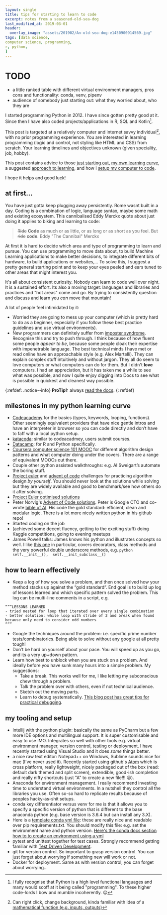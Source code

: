 ```yaml
---
layout: single
title: tips for starting to learn to code
excerpt: notes from a seasoned-old-sea-dog
last_modified_at: 2019-03-01
header:
  overlay_image: "assets/201902/An-old-sea-dog-e1450900914569.jpg"
tags: [data science,
computer science, programming,
r, python,
]
---
```

# TODO
- a little ranked table with different virtual environment managers, pros cons and functionality: conda, venv, pipenv
- audience of somebody just starting out: what they worried about, who they are


I started programming Python in 2012. I have since gotten pretty good at it. Since then I have also coded projects/applications in R, SQL and Kotlin[^1].

This post is targeted at a relatively computer and internet savvy individual[^2], with no prior programming experience. You are interested in learning programming (logic and control, not styling like HTML and CSS) from scratch. Your learning timelines and objectives unknown (given speciality, job, hobby).

This post contains advice to those [just starting out](#at-first...), [my own learning curve](#), a suggested [approach to learning](#), and how I [setup my computer to code](#).

I hope it helps and good luck!

## at first...
You have just gotta keep plugging away persistently. Rome wasnt built in a day. Coding is a combination of logic, language syntax, maybe some math and existing ecosystem. This cannibalised Eddy Merckx quote about just doing it applies to biking and learning to code:
> ~~Ride~~ **Code** as much or as little, or as long or as short as you feel. But ~~ride~~ **code**.
> Eddy "The Cannibal" Merckx

 At first it is hard to decide which area and type of programming to learn and pursue. You can use programming to move data about, to build Machine Learning applications to make better decisions, to integrate different bits of hardware, to build applications or websites,... To solve this, I suggest a pretty general starting point and to keep your eyes peeled and ears tuned to other areas that might interest you.

It's all about consistent curiosity. Nobody can learn to code well over night. It is a sustained effort. Its also a moving target: languages and libraries and practices and "hot areas" come and go. By trying to consistently question and discuss and learn you _can_ move that mountain!

A lot of people feel intimidated by it:
- Worried they are going to mess up your computer (which is pretty hard to do as a beginner, especially if you follow these best practice guidelines and use virtual environments).
- New programmers can definitely suffer from [imposter syndrome](https://en.wikipedia.org/wiki/Impostor_syndrome). Recognise this and try to push through. I think because of how fluent some people _appear to be_, because some people cloak their expertise with impenetrable language. The best technical minds I have met or read online have an approachable style (e.g. Alex Martelli). They can explain complex stuff intuitively and without jargon.
They all do seem to love computers or what computers can do for them. But I didn't **love** computers. I had an appreciation, but it has taken me a while to see what was possible, and now I quite enjoy digging into Docs to see what is possible in quickest and cleanest way possible.


{:refdef: .notice--info}
**ProTip!:** always [read the docs](https://readthedocs.com/).
{: refdef}

## milestones in my python learning curve
-	[Codeacademy](https://www.codecademy.com) for the basics (types, keywords, looping, functions). Other seemingly equivalent providers that have nice gentle intros and have an interpreter in browser so you can code directly and don’t have to faff with a local python setup.
  - [katacoda](https://www.katacoda.com/): similar to codeacadmey, users submit courses.
  - [Datacamp](https://www.datacamp.com/home): for R and Python specifically.
-	[Coursera computer science 101 MOOC](https://ocw.mit.edu/courses/electrical-engineering-and-computer-science/6-00-introduction-to-computer-science-and-programming-fall-2008/) for different algorithm design patterns and what computer doing under the covers. There are a range of equivalent MOOCs out there.
-	Couple other python assisted walkthroughs: e.g. Al Sweigart’s automate the boring stuff.
-	[Project euler](https://projecteuler.net/) and [advent of code](https://adventofcode.com/) challenges for practicing algorithm design _by yourself_. You should never look at the solutions while solving but they are widely available and good to benchmark/see how others do it after solving.
  - [Project Euler optimised solutions](http://www.s-anand.net/euler.html)
  - Peter Norvig's [Advent of Code solutions](https://github.com/norvig/pytudes/blob/master/ipynb/Advent%202017.ipynb). Peter is Google CTO and co-wrote [bible of AI](http://aima.cs.berkeley.edu/). His code the gold standard: efficient, clean and modular logic. There is a lot more nicely written python in his github repo!
-	Started coding on the job
- (achieved some decent fluency, getting to the exciting stuff) doing Kaggle competitions, going to evening meetups
-	James Powell talks: James knows his python and illustrates concepts so well. I like [this one](https://www.youtube.com/watch?v=cKPlPJyQrt4) in particular, covers decorators, class methods and the very powerful double underscore methods, e.g. `python self.__init__(),  self.__init_subclass__()`

## how to learn effectively
-	Keep a log of how you solve a problem, and then once solved how your method stacks up against the “gold standard”. End goal is to build up log of lessons learned and which specific pattern solved the problem. This log can be multi-line comments in a script, e.g.

```
“””LESSONS LEARNED
- tried nested for loop that iterated over every single combination
- better solution: while loop with stride of 2 and break when found because only need to consider odd numbers
”””
```

-	Google the techniques around the problem: i.e. specific prime number tests/combinatorics. Being able to solve without any google at all pretty tough!
-	Don’t be hard on yourself about your pace. You will speed up as you go, and its a very up+down pattern.
- Learn how best to unblock when you are stuck on a problem. And ideally before you have sunk many hours into a simple problem. My suggestions:
  - Take a break. This works well for me, I like letting my subconscious chew through a problem.
  - Talk the problem over with others, even if not technical audience.
  - Sketch out the moving parts.
  - Learn to debug systematically. [This blog post has great tips for practical debugging](https://www.jackkinsella.ie/articles/7-keys-to-systematic-debugging).

## my tooling and setup
-	Intellij with the python plugin: basically the same as PyCharm but a few more IDE options and multilingual support. It is super customisable and easy to use IMO. Integrates so well with other tools e.g. virtual environment manager, version control, testing or deployment. I have recently started using Visual Studio and it does _some_ things better.
- a nice raw text editor: Notepad++ on Windows, Sublime sounds nice for mac (I've never used it). Recently started using github's [Atom](https://atom.io/) which is cross platform, really lightweight, nicely packaged out of the box (read: default dark themed and split screen), extendible, good-ish completion and really nifty shortcuts (just "A" to create a new file!!! :open_mouth:).
-	Anaconda for environment management. I really recommend investing time to understand virtual environments. In a nutshell they control all the libraries you use. Often so-so hard to replicate results because of peoples hacky-as-shit setups.
  - conda key differentiator versus venv for me is that it allows you to specify a specific version of python that is different to the base anaconda python (e.g. base version is 3.6.4 but can install any 3.X).
  - Here is a [template conda yml file](/assets/2019-02-22-template_conda_env.yml): these are really nice and readable over pip requirements.txt. You should modify this file: e.g. set the environment name and python version. [Here's the conda docs section how to to create an environment using a yml](https://docs.conda.io/projects/conda/en/latest/user-guide/tasks/manage-environments.html#creating-an-environment-from-an-environment-yml-file)
-	pytest and unittest together for test cases. Strongly recommend getting familiar with [Test Driven Development](https://en.wikipedia.org/wiki/Test-driven_development).
-	git for version control. So important to grasp version control. You can just forget about worrying if something new will work or not.
- Docker for deployment. Same as with version control, you can forget about worrying...


<!-- footnotes -->
[^1]: I fully recognise that Python is a high level functional languages and many would scoff at it being called "programming". To these higher code-lords I bow and mumble incoherently. :wink:
[^2]: Can right click, change background, kinda familiar with idea of a [mathematical function (e.g. inputs, outputs)](https://en.wikipedia.org/wiki/Function_(mathematics))

